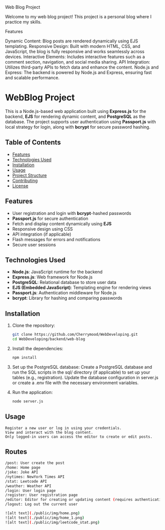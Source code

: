 Web Blog Project

Welcome to my web blog project! This project is a personal blog where I practice my skills.

Features

Dynamic Content: Blog posts are rendered dynamically using EJS templating.
Responsive Design: Built with modern HTML, CSS, and JavaScript, the blog is fully responsive and works seamlessly across devices.
Interactive Elements: Includes interactive features such as a comment section, navigation, and social media sharing.
API Integration: Utilizes third-party APIs to fetch data and enhance the content.
Node.js and Express: The backend is powered by Node.js and Express, ensuring fast and scalable performance.

# WebBlog Project

This is a Node.js-based web application built using **Express.js** for the backend, **EJS** for rendering dynamic content, and **PostgreSQL** as the database. The project supports user authentication using **Passport.js** with local strategy for login, along with **bcrypt** for secure password hashing.

## Table of Contents
- [Features](#features)
- [Technologies Used](#technologies-used)
- [Installation](#installation)
- [Usage](#usage)
- [Project Structure](#project-structure)
- [Contributing](#contributing)
- [License](#license)

## Features

- User registration and login with **bcrypt**-hashed passwords
- **Passport.js** for secure authentication
- Fetch and display content dynamically using **EJS**
- Responsive design using CSS
- API integration (if applicable)
- Flash messages for errors and notifications
- Secure user sessions

## Technologies Used

- **Node.js**: JavaScript runtime for the backend
- **Express.js**: Web framework for Node.js
- **PostgreSQL**: Relational database to store user data
- **EJS (Embedded JavaScript)**: Templating engine for rendering views
- **Passport.js**: Authentication middleware for Node.js
- **bcrypt**: Library for hashing and comparing passwords

## Installation

1. Clone the repository:

   ```bash
   git clone https://github.com/Cherrymood/WebDeveloping.git
   cd WebDeveloping/backend/web-blog
2. Install the dependencies:
    ```bash
    npm install
4. Set up the PostgreSQL database:
    Create a PostgreSQL database and run the SQL scripts in the sql/ directory (if applicable) to set up your tables (e.g., registration).
    Update the database configuration in server.js or create a .env file with the necessary environment variables.
5. Run the application:
    ```bash
    node server.js

## Usage

    Register a new user or log in using your credentials.
    View and interact with the blog content.
    Only logged-in users can access the editor to create or edit posts.

## Routes
 ```bash
/post: User create the post
/home: Home page
/joke: Joke API
/nytimes: NewYork Times API
/stat: Leetcode API
/weather: Weather API
/login: User login page
/register: User registration page
/editor: Editor for creating or updating content (requires authentication)
/logout: Log out the current user

![alt text](./public/img/home.png)
![alt text](./public/img/home_1.png)
![alt text](./public/img/leetcode_stat.png)

